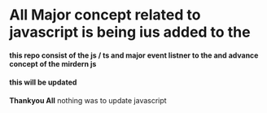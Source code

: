 # All Major concept related to javascript is being ius added to the 
#### this repo consist of the js / ts and major event listner to the and advance concept of the mirdern js
#### this will be updated
**Thankyou All**
nothing was to update
javascript

